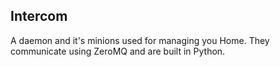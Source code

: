 Intercom
--------

A daemon and it's minions used for managing you Home. They communicate using ZeroMQ and are built in Python.
